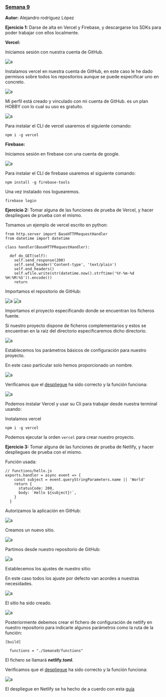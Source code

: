 ### [Semana 9](http://jj.github.io/IV/documentos/temas/Serverless)

**Autor:** Alejandro rodríguez López

**Ejercicio 1:**
Darse de alta en Vercel y Firebase, y descargarse los SDKs para poder trabajar con ellos localmente.

**Vercel:**

Iniciamos sesión con nuestra cuenta de GitHub.

![a](1.png)

Instalamos vercel en nuestra cuenta de GitHub, en este caso le he dado permisos sobre todos los repositorios aunque se puede especificar uno en concreto.

![a](2.png)


Mi perfil está creado y vinculado con mi cuenta de GitHub.
es un plan HOBBY con lo cual su uso es gratuito.

![a](3.png)


Para instalar el CLI de vercel usaremos el siguiente comando:

`npm i -g vercel`


**Firebase:**

Iniciamos sesión en firebase con una cuenta de google.

![a](4.png)

Para instalar el CLI de firebase usaremos el siguiente comando:


`npm install -g firebase-tools`

Una vez instalado nos loguearemos.

`firebase login`

**Ejercicio 2:**
Tomar alguna de las funciones de prueba de Vercel, y hacer despliegues de prueba con el mismo.

Tomamos un ejemplo de vercel escrito en python:

```
from http.server import BaseHTTPRequestHandler
from datetime import datetime

class handler(BaseHTTPRequestHandler):

  def do_GET(self):
    self.send_response(200)
    self.send_header('Content-type', 'text/plain')
    self.end_headers()
    self.wfile.write(str(datetime.now().strftime('%Y-%m-%d %H:%M:%S')).encode())
    return

```
Importamos el repositorio de GitHub:

![a](5.png)
![a](6.png)

Importamos el proyecto especificando donde se encuentran los ficheros fuente.

Si nuestro proyecto dispone de ficheros complementarios y estos se encuentran en la raíz del directorio especificaremos dicho directorio.

![a](7.png)

Establecemos los parámetros básicos de configuración para nuestro proyecto.

En este caso particular solo hemos proporcionado un nombre.

![a](8.png)

Verificamos que el [despliegue](https://pruebas-vercel-five.vercel.app/api/app) ha sido correcto y la función funciona:

![a](9.png) 


Podemos instalar Vercel y usar su Cli para trabajar desde nuestra terminal usando:

Instalamos vercel 

`npm i -g vercel`

Podemos ejecutar la orden `vercel` para crear nuestro proyecto.


**Ejercicio 3:**
Tomar alguna de las funciones de prueba de Netlify, y hacer despliegues de prueba con el mismo.

Función usada:

```
// functions/hello.js
exports.handler = async event => {
    const subject = event.queryStringParameters.name || 'World'
    return {
      statusCode: 200,
      body: `Hello ${subject}!`,
    }
  }
```

Autorizamos la aplicación en GitHub:

![a](10.png) 

Creamos un nuevo sitio.

![a](11.png) 

Partimos desde nuestro repositorio de GitHub:

![a](12.png) 

Establecemos los ajustes de nuestro sitio:

En este caso todos los ajuste por defecto van acordes a nuestras necesidades.

![a](13.png) 

El sitio ha sido creado.

![a](14.png) 

Posteriormente debemos crear el fichero de configuración de netlify en nuestro repositorio para indicarle algunos parámetros como la ruta de la función:

```
[build]

  functions = "./Semana9/functions"
```

El fichero se llamará **netlify.toml**.

Verificamos que el [despliegue](https://stupefied-feynman-adc3bc.netlify.app/.netlify/functions/app?name=ALEX) ha sido correcto y la función funciona:

![a](15.png) 


El despliegue en Netlify se ha hecho de a cuerdo con esta [guía](https://kentcdodds.com/blog/super-simple-start-to-netlify-functions)